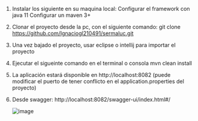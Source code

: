 1. Instalar los siguiente en su maquina local:
   Configurar el framework con java 11
   Configurar un maven 3+
2. Clonar el proyecto desde la pc, con el siguiente comando:
   git clone https://github.com/Ignaciogl210491/sermaluc.git
3. Una vez bajado el proyecto, usar eclipse o intellij para importar el proyecto
4. Ejecutar el sigueinte comando en el terminal o consola
   mvn clean install
5. La aplicación estará disponible en http://localhost:8082 (puede modificar el puerto de tener conflicto en el application.properties del proyecto)
6. Desde swagger:
   http://localhost:8082/swagger-ui/index.html#/

   ![image](https://github.com/Ignaciogl210491/sermaluc/assets/126305939/e07307e2-2d39-42c7-abb6-7e9a7fe296df)
